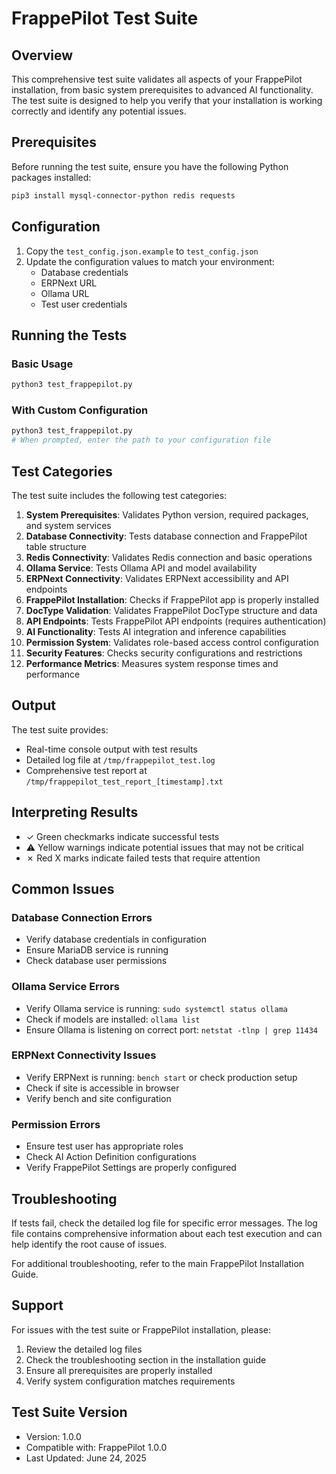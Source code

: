 # FrappePilot Test Suite

## Overview

This comprehensive test suite validates all aspects of your FrappePilot installation, from basic system prerequisites to advanced AI functionality. The test suite is designed to help you verify that your installation is working correctly and identify any potential issues.

## Prerequisites

Before running the test suite, ensure you have the following Python packages installed:

```bash
pip3 install mysql-connector-python redis requests
```

## Configuration

1. Copy the `test_config.json.example` to `test_config.json`
2. Update the configuration values to match your environment:
   - Database credentials
   - ERPNext URL
   - Ollama URL
   - Test user credentials

## Running the Tests

### Basic Usage

```bash
python3 test_frappepilot.py
```

### With Custom Configuration

```bash
python3 test_frappepilot.py
# When prompted, enter the path to your configuration file
```

## Test Categories

The test suite includes the following test categories:

1. **System Prerequisites**: Validates Python version, required packages, and system services
2. **Database Connectivity**: Tests database connection and FrappePilot table structure
3. **Redis Connectivity**: Validates Redis connection and basic operations
4. **Ollama Service**: Tests Ollama API and model availability
5. **ERPNext Connectivity**: Validates ERPNext accessibility and API endpoints
6. **FrappePilot Installation**: Checks if FrappePilot app is properly installed
7. **DocType Validation**: Validates FrappePilot DocType structure and data
8. **API Endpoints**: Tests FrappePilot API endpoints (requires authentication)
9. **AI Functionality**: Tests AI integration and inference capabilities
10. **Permission System**: Validates role-based access control configuration
11. **Security Features**: Checks security configurations and restrictions
12. **Performance Metrics**: Measures system response times and performance

## Output

The test suite provides:

- Real-time console output with test results
- Detailed log file at `/tmp/frappepilot_test.log`
- Comprehensive test report at `/tmp/frappepilot_test_report_[timestamp].txt`

## Interpreting Results

- ✓ Green checkmarks indicate successful tests
- ⚠ Yellow warnings indicate potential issues that may not be critical
- ✗ Red X marks indicate failed tests that require attention

## Common Issues

### Database Connection Errors
- Verify database credentials in configuration
- Ensure MariaDB service is running
- Check database user permissions

### Ollama Service Errors
- Verify Ollama service is running: `sudo systemctl status ollama`
- Check if models are installed: `ollama list`
- Ensure Ollama is listening on correct port: `netstat -tlnp | grep 11434`

### ERPNext Connectivity Issues
- Verify ERPNext is running: `bench start` or check production setup
- Check if site is accessible in browser
- Verify bench and site configuration

### Permission Errors
- Ensure test user has appropriate roles
- Check AI Action Definition configurations
- Verify FrappePilot Settings are properly configured

## Troubleshooting

If tests fail, check the detailed log file for specific error messages. The log file contains comprehensive information about each test execution and can help identify the root cause of issues.

For additional troubleshooting, refer to the main FrappePilot Installation Guide.

## Support

For issues with the test suite or FrappePilot installation, please:

1. Review the detailed log files
2. Check the troubleshooting section in the installation guide
3. Ensure all prerequisites are properly installed
4. Verify system configuration matches requirements

## Test Suite Version

- Version: 1.0.0
- Compatible with: FrappePilot 1.0.0
- Last Updated: June 24, 2025

